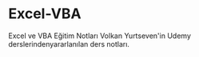 # Excel-VBA
Excel ve VBA Eğitim Notları
Volkan Yurtseven'in Udemy derslerindenyararlanılan ders notları.
